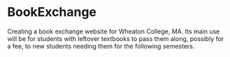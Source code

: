 # BookExchange

Creating a book exchange website for Wheaton College, MA. Its main use will be for students with leftover textbooks to pass them along, possibly for a fee, to new students needing them for the following semesters.
